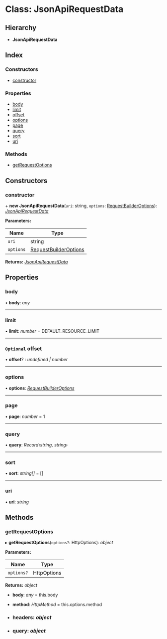 # Class: JsonApiRequestData

## Hierarchy

* **JsonApiRequestData**

## Index

### Constructors

* [constructor](jsonapirequestdata.md#constructor)

### Properties

* [body](jsonapirequestdata.md#body)
* [limit](jsonapirequestdata.md#limit)
* [offset](jsonapirequestdata.md#optional-offset)
* [options](jsonapirequestdata.md#options)
* [page](jsonapirequestdata.md#page)
* [query](jsonapirequestdata.md#query)
* [sort](jsonapirequestdata.md#sort)
* [uri](jsonapirequestdata.md#uri)

### Methods

* [getRequestOptions](jsonapirequestdata.md#getrequestoptions)

## Constructors

###  constructor

\+ **new JsonApiRequestData**(`uri`: string, `options`: [RequestBuilderOptions](../interfaces/requestbuilderoptions.md)): *[JsonApiRequestData](jsonapirequestdata.md)*

**Parameters:**

Name | Type |
------ | ------ |
`uri` | string |
`options` | [RequestBuilderOptions](../interfaces/requestbuilderoptions.md) |

**Returns:** *[JsonApiRequestData](jsonapirequestdata.md)*

## Properties

###  body

• **body**: *any*

___

###  limit

• **limit**: *number* = DEFAULT_RESOURCE_LIMIT

___

### `Optional` offset

• **offset**? : *undefined | number*

___

###  options

• **options**: *[RequestBuilderOptions](../interfaces/requestbuilderoptions.md)*

___

###  page

• **page**: *number* = 1

___

###  query

• **query**: *Record‹string, string›*

___

###  sort

• **sort**: *string[]* = []

___

###  uri

• **uri**: *string*

## Methods

###  getRequestOptions

▸ **getRequestOptions**(`options?`: HttpOptions): *object*

**Parameters:**

Name | Type |
------ | ------ |
`options?` | HttpOptions |

**Returns:** *object*

* **body**: *any* = this.body

* **method**: *HttpMethod* = this.options.method

* ### **headers**: *object*

* ### **query**: *object*
